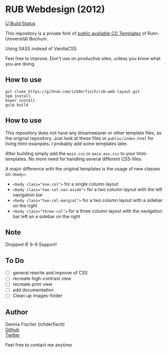 # RUB Webdesign (2012)

[![Build Status](https://travis-ci.org/ichderfisch/rub-web.svg?branch=master)](https://travis-ci.org/ichderfisch/rub-web-layout)

This repository is a private fork of [public available CD Templates](http://www.ruhr-uni-bochum.de/cd/cd-2016/web.html) of Ruhr-Universität Bochum.

Using SASS instead of VanillaCSS.

Feel free to improve. Don't use on productive sites, unless you know what you are doing.

## How to use

```
git clone https://github.com/ichderfisch/rub-web-layout.git
npm install
bower install
gulp build
```

## How to use

This repository does not have any dreamweaver or other template files, as the original repository. Just look at these files or  ``public/index.html`` for living html-examples. I probably add some templates later.

After building simply add the ``main.css`` or ``main.min.css`` to your html-templates. No more need for handling several different CSS-files.

A major difference with the original templates is the usage of new classes on ``<body>``.

- ``<body class="one-col">`` for a single column layout
- ``<body class="two-col-nav-aside">`` for a two column layout with the left navigation bar
- ``<body class="two-col-margial">`` for a two column layout with a sidebar on the right
- ``<body class="three-col">`` for a three column layout with the navigation bar left an a sidebar on the right

## Note

Dropped IE 6-9 Support!

## To Do

- [ ] general rewrite and improve of CSS
- [ ] recreate high-contrast view  
- [ ] recreate print view
- [ ] add documentation
- [ ] Clean up images-folder

## Author
Dennis Fischer (ichderfisch)  
[Github](https://github.com/ichderfisch/)  
[Twitter](https://twitter.com/ichderfisch/)

Feel free to contact me anytime
